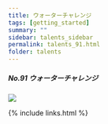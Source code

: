 ```yaml
---
title: ウォーターチャレンジ
tags: [getting_started]
summary: ""
sidebar: talents_sidebar
permalink: talents_91.html
folder: talents
---
```



##### No.91 ウォーターチャレンジ

![](https://yt3.ggpht.com/ytc/AKedOLTbCtN02EVfFE-YogZWgxCbRLhByR3LD-ACoef0xg=s176-c-k-c0x00ffffff-no-rj)






{% include links.html %}
